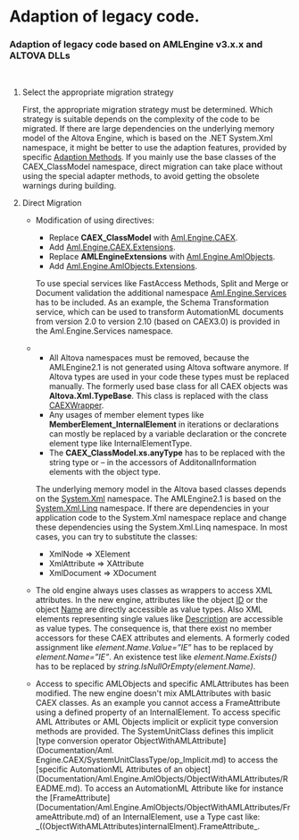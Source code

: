# Adaption of legacy code.


### Adaption of legacy code based on AMLEngine v3.x.x and ALTOVA DLLs
&nbsp;
<ol>
<li>
Select the appropriate migration strategy


First, the appropriate migration strategy must be determined. Which strategy is suitable depends on the complexity of the code to be migrated. If there are large dependencies on the underlying memory model of the Altova Engine, which is based on the .NET System.Xml namespace, it might be better to use the adaption features, provided by specific [Adaption Methods](Documentation/Aml.Engine.Adapter/README.md). If you mainly use the base classes of the CAEX_ClassModel namespace, direct migration can take place without using the special adapter methods, to avoid getting the obsolete warnings during building.

</li>

<li>
Direct Migration
&nbsp;
<ul>

<li>

Modification of using directives:
- Replace **CAEX_ClassModel** with [Aml.Engine.CAEX](Documentation/Aml.Engine.CAEX/README.md).
- Add [Aml.Engine.CAEX.Extensions](Documentation/Aml.Engine.CAEX.Extensions/README.md). 
- Replace **AMLEngineExtensions** with [Aml.Engine.AmlObjects](Documentation/Aml.Engine.AmlObjects/README.md).
- Add [Aml.Engine.AmlObjects.Extensions](Documentation/Aml.Engine.AmlObjects.Extensions/README.md).

To use special services like FastAccess Methods, Split and Merge or Document validation the additional namespace [Aml.Engine.Services](Documentation/Aml.Engine.Services/README.md) has to be included. As an example, the Schema Transformation service, which can be used to transform AutomationML documents from version 2.0 to version 2.10 (based on CAEX3.0) is provided in the Aml.Engine.Services namespace.
</li>

<li>

- All Altova namespaces must be removed, because the AMLEngine2.1 is not generated using Altova software anymore. If Altova types are used in your code these types must be replaced manually. The formerly used base class for all CAEX objects was **Altova.Xml.TypeBase**. This class is replaced with the class [CAEXWrapper](Documentation/Aml.Engine.CAEX/CAEXWrapper/README.md). 
- Any usages of member element types like **MemberElement_InternalElement** in iterations or declarations can mostly be replaced by a variable declaration or the concrete element type like InternalElementType.
- The **CAEX_ClassModel.xs.anyType** has to be replaced with the string type or – in the accessors of AdditonalInformation elements with the object type. 

The underlying memory model in the Altova based classes depends on the <a href="https://docs.microsoft.com/dotnet/api/system.xml" target="_parent" rel="noopener noreferrer">System.Xml</a> namespace. The AMLEngine2.1 is based on the <a href="https://docs.microsoft.com/dotnet/api/system.xml.linq" target="_parent" rel="noopener noreferrer">System.Xml.Linq</a> namespace. If there are dependencies in your application code to the System.Xml namespace replace and change these dependencies using the System.Xml.Linq namespace. In most cases, you can try to substitute the classes:
&nbsp;
<ul>
<li>
XmlNode => XElement
</li>
<li>
XmlAttribute => XAttribute
</li>
<li>
XmlDocument => XDocument
</li>
</ul>
</li>
<li>

The old engine always uses classes as wrappers to access XML attributes. In the new engine, attributes like the object [ID](Documentation/Aml.Engine.CAEX/ICAEXObject/ID.md) or the object [Name](Documentation/Aml.Engine.CAEX/ICAEXObject/Name.md) are directly accessible as value types. Also XML elements representing single values like [Description](Documentation/Aml.Engine.CAEX/CAEXBasicObject/Description.md) are accessible as value types. 
The consequence is, that there exist no member accessors for these CAEX attributes and elements. A formerly coded assignment like _element.Name.Value=”IE”_ has to be replaced by _element.Name=”IE”_. An existence test like 
_element.Name.Exists()_ has to be replaced by _string.IsNullOrEmpty(element.Name)_.
</li>

<li>
Access to specific AMLObjects and specific AMLAttributes has been modified. The new engine doesn't mix AMLAttributes with basic CAEX classes. As an example you cannot access a FrameAttribute using a defined property of an InternalElement. To access specific AML Attributes or AML Objects implicit or explicit type conversion methods are provided. The SystemUnitClass defines this implicit [type conversion operator ObjectWithAMLAttribute](Documentation/Aml. 
Engine.CAEX/SystemUnitClassType/op_Implicit.md) to access the [specific AutomationML Attributes of an object](Documentation/Aml.Engine.AmlObjects/ObjectWithAMLAttributes/README.md). To access an AutomationML Attribute
like for instance the [FrameAttribute](Documentation/Aml.Engine.AmlObjects/ObjectWithAMLAttributes/FrameAttribute.md) of an InternalElement, use a Type cast like: _((ObjectWithAMLAttributes)internalElment).FrameAttribute_.
</li>
</ul>
</li>
</ol>
&nbsp;
